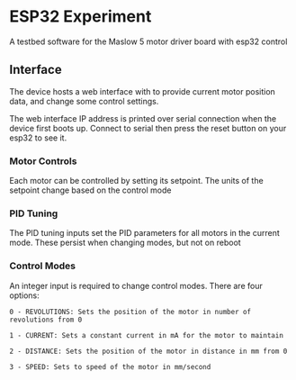 # ESP32 Experiment
 A testbed software for the Maslow 5 motor driver board with esp32 control

## Interface
The device hosts a web interface with to provide current motor position data, and change some control settings.

The web interface IP address is printed over serial connection when the device first boots up. Connect to serial then press the reset button on your esp32 to see it.

### Motor Controls
Each motor can be controlled by setting its setpoint. The units of the setpoint change based on the control mode

### PID Tuning
The PID tuning inputs set the PID parameters for all motors in the current mode. These persist when changing modes, but not on reboot

### Control Modes
An integer input is required to change control modes. There are four options:

    0 - REVOLUTIONS: Sets the position of the motor in number of revolutions from 0

    1 - CURRENT: Sets a constant current in mA for the motor to maintain

    2 - DISTANCE: Sets the position of the motor in distance in mm from 0

    3 - SPEED: Sets to speed of the motor in mm/second
